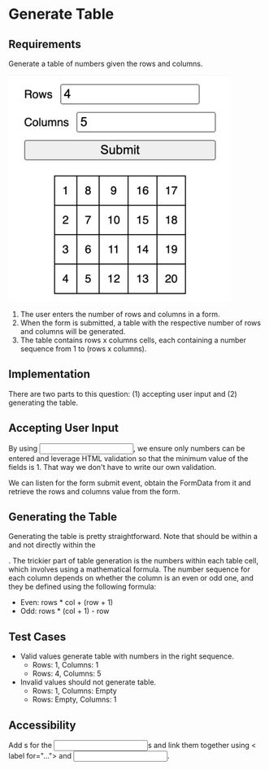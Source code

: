 # Generate Table

## Requirements
Generate a table of numbers given the rows and columns.

![table generator image](./generate_table_illustration.png)

  1. The user enters the number of rows and columns in a form.
  2. When the form is submitted, a table with the respective number of rows and columns will be generated.
  3. The table contains rows x columns cells, each containing a number sequence from 1 to (rows x columns).

## Implementation
There are two parts to this question: (1) accepting user input and (2) generating the table.

## Accepting User Input
By using <input type="number" min={1}>, we ensure only numbers can be entered and leverage HTML validation so that the minimum value of the fields is 1. That way we don't have to write our own validation.

We can listen for the form submit event, obtain the FormData from it and retrieve the rows and columns value from the form.

## Generating the Table
Generating the table is pretty straightforward. Note that <tr> should be within a <tbody> and not directly within the <table>. The trickier part of table generation is the numbers within each table cell, which involves using a mathematical formula. The number sequence for each column depends on whether the column is an even or odd one, and they be defined using the following formula:

  * Even: rows * col + (row + 1)
  * Odd: rows * (col + 1) - row

## Test Cases
  * Valid values generate table with numbers in the right sequence.
    * Rows: 1, Columns: 1
    * Rows: 4, Columns: 5
  * Invalid values should not generate table.
    * Rows: 1, Columns: Empty
    * Rows: Empty, Columns: 1

## Accessibility
Add <label>s for the <input>s and link them together using < label for="..."> and <input id="...">.
